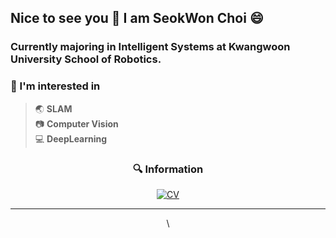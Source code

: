 ## Nice to see you 👋 I am SeokWon Choi  😄

### Currently majoring in Intelligent Systems at Kwangwoon University School of Robotics.  
### 🚀 I'm interested in  
 > 🌏 **SLAM**  
 > 📷 **Computer Vision**  
 > 💻 **DeepLearning**  

<div align=center>  
 
### 🔍 Information  

[![CV](http://img.shields.io/badge/-CV-black?style=flat-square&logo=github&link=https://davinci-ai.tistory.com/)](https://github.com/csw609/SeokWonChoi_CV/blob/main/CV_211122.pdf) 

</div>  

***
  
 <div align=center>

 
 
\\<!-- [![Anurag's github stats](https://github-readme-stats.vercel.app/api?username=csw609)](https://github.com/anuraghazra/github-readme-stats) -->


</div>

